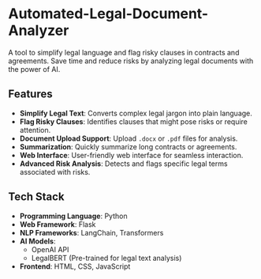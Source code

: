# Automated-Legal-Document-Analyzer
A tool to simplify legal language and flag risky clauses in contracts and agreements. Save time and reduce risks by analyzing legal documents with the power of AI.
## Features
- **Simplify Legal Text**: Converts complex legal jargon into plain language.
- **Flag Risky Clauses**: Identifies clauses that might pose risks or require attention.
- **Document Upload Support**: Upload `.docx` or `.pdf` files for analysis.
- **Summarization**: Quickly summarize long contracts or agreements.
- **Web Interface**: User-friendly web interface for seamless interaction.
- **Advanced Risk Analysis**: Detects and flags specific legal terms associated with risks.

## Tech Stack
- **Programming Language**: Python
- **Web Framework**: Flask
- **NLP Frameworks**: LangChain, Transformers
- **AI Models**:
  - OpenAI API
  - LegalBERT (Pre-trained for legal text analysis)
- **Frontend**: HTML, CSS, JavaScript
